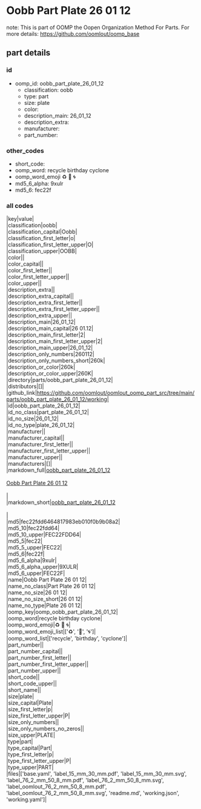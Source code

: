 # Oobb Part Plate 26 01 12  

note: This is part of OOMP the Oopen Organization Method For Parts. For more details: https://github.com/oomlout/oomp_base

##  part details





### id
* oomp_id: oobb_part_plate_26_01_12
  * classification: oobb
  * type: part
  * size: plate
  * color: 
  * description_main: 26_01_12
  * description_extra: 
  * manufacturer: 
  * part_number: 

### other_codes
* short_code: 
* oomp_word: recycle birthday cyclone
* oomp_word_emoji :recycle: :birthday: :cyclone:
* md5_6_alpha: 9xulr
* md5_6: fec22f

### all codes 
|key|value|  
|classification|oobb|  
|classification_capital|Oobb|  
|classification_first_letter|o|  
|classification_first_letter_upper|O|  
|classification_upper|OOBB|  
|color||  
|color_capital||  
|color_first_letter||  
|color_first_letter_upper||  
|color_upper||  
|description_extra||  
|description_extra_capital||  
|description_extra_first_letter||  
|description_extra_first_letter_upper||  
|description_extra_upper||  
|description_main|26_01_12|  
|description_main_capital|26 01.12|  
|description_main_first_letter|2|  
|description_main_first_letter_upper|2|  
|description_main_upper|26_01_12|  
|description_only_numbers|260112|  
|description_only_numbers_short|260k|  
|description_or_color|260k|  
|description_or_color_upper|260K|  
|directory|parts/oobb_part_plate_26_01_12|  
|distributors|[]|  
|github_link|https://github.com/oomlout/oomlout_oomp_part_src/tree/main/parts/oobb_part_plate_26_01_12/working|  
|id|oobb_part_plate_26_01_12|  
|id_no_class|part_plate_26_01_12|  
|id_no_size|26_01_12|  
|id_no_type|plate_26_01_12|  
|manufacturer||  
|manufacturer_capital||  
|manufacturer_first_letter||  
|manufacturer_first_letter_upper||  
|manufacturer_upper||  
|manufacturers|[]|  
|markdown_full|[oobb_part_plate_26_01_12](https://github.com/oomlout/oomlout_oomp_part_src/tree/main/parts/oobb_part_plate_26_01_12/working)<br>[](https://github.com/oomlout/oomlout_oomp_part_src/tree/main/parts/oobb_part_plate_26_01_12/working)<br>[Oobb Part Plate 26 01 12](https://github.com/oomlout/oomlout_oomp_part_src/tree/main/parts/oobb_part_plate_26_01_12/working)<br><br>|  
|markdown_short|[oobb_part_plate_26_01_12](https://github.com/oomlout/oomlout_oomp_part_src/tree/main/parts/oobb_part_plate_26_01_12/working)<br><br>|  
|md5|fec22fdd6464817983eb010f0b9b08a2|  
|md5_10|fec22fdd64|  
|md5_10_upper|FEC22FDD64|  
|md5_5|fec22|  
|md5_5_upper|FEC22|  
|md5_6|fec22f|  
|md5_6_alpha|9xulr|  
|md5_6_alpha_upper|9XULR|  
|md5_6_upper|FEC22F|  
|name|Oobb Part Plate 26 01 12|  
|name_no_class|Part Plate 26 01 12|  
|name_no_size|26 01 12|  
|name_no_size_short|26 01 12|  
|name_no_type|Plate 26 01 12|  
|oomp_key|oomp_oobb_part_plate_26_01_12|  
|oomp_word|recycle birthday cyclone|  
|oomp_word_emoji|:recycle: :birthday: :cyclone:|  
|oomp_word_emoji_list|[':recycle:', ':birthday:', ':cyclone:']|  
|oomp_word_list|['recycle', 'birthday', 'cyclone']|  
|part_number||  
|part_number_capital||  
|part_number_first_letter||  
|part_number_first_letter_upper||  
|part_number_upper||  
|short_code||  
|short_code_upper||  
|short_name||  
|size|plate|  
|size_capital|Plate|  
|size_first_letter|p|  
|size_first_letter_upper|P|  
|size_only_numbers||  
|size_only_numbers_no_zeros||  
|size_upper|PLATE|  
|type|part|  
|type_capital|Part|  
|type_first_letter|p|  
|type_first_letter_upper|P|  
|type_upper|PART|  
|files|['base.yaml', 'label_15_mm_30_mm.pdf', 'label_15_mm_30_mm.svg', 'label_76_2_mm_50_8_mm.pdf', 'label_76_2_mm_50_8_mm.svg', 'label_oomlout_76_2_mm_50_8_mm.pdf', 'label_oomlout_76_2_mm_50_8_mm.svg', 'readme.md', 'working.json', 'working.yaml']|  
